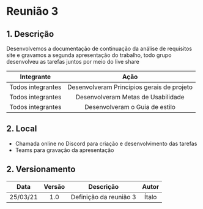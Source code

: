 # Reunião 3

## 1. Descrição

Desenvolvemos a documentação de continuação da análise de requisitos site e gravamos a segunda apresentação do trabalho, todo grupo desenvolveu as tarefas juntos por meio do live share

<center>

|    Integrante    |      Ação      |
| :--------: | :-------------: |
|Todos integrantes | Desenvolveram Princípios gerais de projeto |
|Todos integrantes | Desenvolveram Metas de Usabilidade |
|Todos integrantes | Desenvolveram o Guia de estilo |

</center>

## 2. Local

- Chamada online no Discord para criação e desenvolvimento das tarefas
- Teams para gravação da apresentação

## 2. Versionamento

|    Data    | Versão |            Descrição             |      Autor      |
| :--------: | :----: | :------------------------------: | :-------------: |
|    25/03/21    | 1.0 |            Definição da reunião 3            |      Ítalo      |